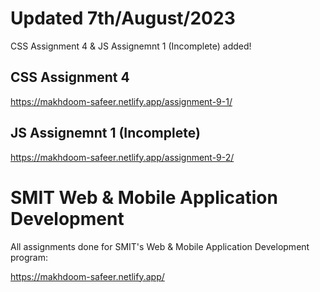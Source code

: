 # Updated 7th/August/2023
CSS Assignment 4 & JS Assignemnt 1 (Incomplete) added!

## CSS Assignment 4
https://makhdoom-safeer.netlify.app/assignment-9-1/

## JS Assignemnt 1 (Incomplete)
https://makhdoom-safeer.netlify.app/assignment-9-2/

# SMIT Web & Mobile Application Development
All assignments done for SMIT's Web & Mobile Application Development program:

https://makhdoom-safeer.netlify.app/
